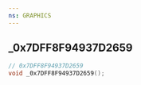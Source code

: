 ```yaml
---
ns: GRAPHICS
---
```

## _0x7DFF8F94937D2659

```c
// 0x7DFF8F94937D2659
void _0x7DFF8F94937D2659();
```

